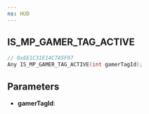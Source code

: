 ```yaml
---
ns: HUD
---
```

## IS_MP_GAMER_TAG_ACTIVE

```c
// 0x6E1C31E14C7A5F97
Any IS_MP_GAMER_TAG_ACTIVE(int gamerTagId);
```

## Parameters
* **gamerTagId**:
